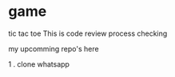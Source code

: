 # game
tic tac toe
This is code review process checking 

my upcomming repo's here

1 . clone whatsapp
